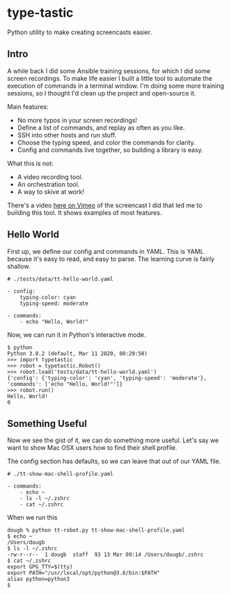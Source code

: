 # type-tastic
Python utility to make creating screencasts easier.

## Intro
A while back I did some Ansible training sessions, for which I did some screen recordings.
To make life easier I built a little tool to automate the execution of commands in a terminal window.
I'm doing some more training sessions, so I thought I'd clean up the project and open-source it.

Main features:
* No more typos in your screen recordings!
* Define a list of commands, and replay as often as you like.
* SSH into other hosts and run stuff.
* Choose the typing speed, and color the commands for clarity.
* Config and commands live together, so building a library is easy.

What this is not:
* A video recording tool.
* An orchestration tool.
* A way to skive at work!

There's a video [here on Vimeo](https://vimeo.com/224764672) of the screencast I did that led me to building this tool.
It shows examples of most features.
## Hello World
First up, we define our config and commands in YAML.
This is YAML because it's easy to read, and easy to parse.
The learning curve is fairly shallow.
```
# ./tests/data/tt-hello-world.yaml

- config:
    typing-color: cyan
    typing-speed: moderate

- commands:
    - echo "Hello, World!"
```
Now, we can run it in Python's interactive mode.
```
$ python
Python 3.8.2 (default, Mar 11 2020, 00:29:50)
>>> import typetastic
>>> robot = typetastic.Robot()
>>> robot.load('tests/data/tt-hello-world.yaml')
{'config': {'typing-color': 'cyan', 'typing-speed': 'moderate'}, 'commands': ['echo "Hello, World!"']}
>>> robot.run()
Hello, World!
0
```
## Something Useful
Now we see the gist of it, we can do something more useful.
Let's say we want to show Mac OSX users how to find their shell profile.

The config section has defaults, so we can leave that out of our YAML file.
```
# ./tt-show-mac-shell-profile.yaml

- commands:
    - echo ~
    - ls -l ~/.zshrc
    - cat ~/.zshrc
```
When we run this
```
dougb % python tt-robot.py tt-show-mac-shell-profile.yaml
$ echo ~
/Users/dougb
$ ls -l ~/.zshrc
-rw-r--r--  1 dougb  staff  93 13 Mar 09:14 /Users/dougb/.zshrc
$ cat ~/.zshrc
export GPG_TTY=$(tty)
export PATH="/usr/local/opt/python@3.8/bin:$PATH"
alias python=python3
$  
```
